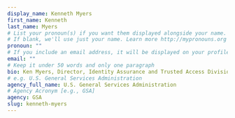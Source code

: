 ```yaml
---
display_name: Kenneth Myers
first_name: Kenneth
last_name: Myers
# List your pronoun(s) if you want them displayed alongside your name.
# If blank, we'll use just your name. Learn more http://mypronouns.org
pronoun: ""
# If you include an email address, it will be displayed on your profile page
email: ""
# Keep it under 50 words and only one paragraph
bio: Ken Myers, Director, Identity Assurance and Trusted Access Division.
# e.g. U.S. General Services Administration
agency_full_name: U.S. General Services Administration
# Agency Acronym [e.g., GSA]
agency: GSA
slug: kenneth-myers
---
```

